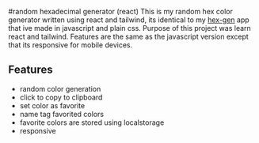 #random hexadecimal generator (react)
This is my random hex color generator written using react and tailwind, its identical to my [hex-gen](https://github.com/YoungDev7/hex-gen) app that ive made in javascript and plain css. Purpose of this project was learn react and tailwind. Features are the same as the javascript version except that its responsive for mobile devices.

## Features
- random color generation
- click to copy to clipboard 
- set color as favorite
- name tag favorited colors
- favorite colors are stored using localstorage
- responsive 
